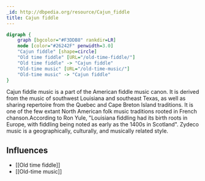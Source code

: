 ```yaml
---
_id: http://dbpedia.org/resource/Cajun_fiddle
title: Cajun fiddle
---
```


```dot
digraph {
	graph [bgcolor="#F3DDB8" rankdir=LR]
	node [color="#26242F" penwidth=3.0]
	"Cajun fiddle" [shape=circle]
	"Old time fiddle" [URL="/old-time-fiddle/"]
	"Old time fiddle" -> "Cajun fiddle"
	"Old-time music" [URL="/old-time-music/"]
	"Old-time music" -> "Cajun fiddle"
}
```

Cajun fiddle music is a part of the American fiddle music canon. It is derived from the music of southwest Louisiana and southeast Texas, as well as sharing repertoire from the Quebec and Cape Breton Island traditions. It is one of the few extant North American folk music traditions rooted in French chanson.According to Ron Yule, "Louisiana fiddling had its birth roots in Europe, with fiddling being noted as early as the 1400s in Scotland". Zydeco music is a geographically, culturally, and musically related style.

## Influences

- [[Old time fiddle]]
- [[Old-time music]]
